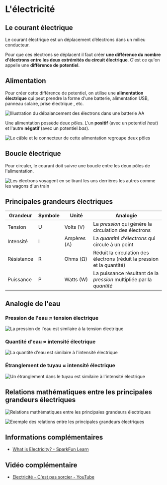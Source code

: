 # L'électricité

## Le courant électrique

Le courant électrique est un déplacement d’électrons dans un milieu conducteur.

Pour que ces électrons se déplacent il faut créer **une différence du nombre d'électrons entre les deux extrémités du circuit électrique**. C'est ce qu'on appelle une **différence de potentiel**.

## Alimentation

Pour créer cette différence de potentiel, on utilise une **alimentation électrique** qui peut prendre la forme d'une batterie, alimentation USB, panneau solaire, prise électrique , etc.

![Illustration du débalancement des électrons dans une batterie AA](batterie_aa_electrons.svg)  

Une alimentation possède deux pôles. L'un **positif** (avec un potentiel *haut*) et l'autre **négatif** (avec un potentiel *bas*). 

![Le câble et le connecteur de cette alimentation regroupe deux pôles](alimentation_12v.svg)  


## Boucle électrique

Pour circuler, le courant doit suivre une boucle entre les deux pôles de l'alimentation.

![Les électrons voyagent en se tirant les uns derrières les autres comme les wagons d'un train](circuit_electrons.svg)  

## Principales grandeurs électriques

| Grandeur  | Symbole | Unité | Analogie  |
| ----------- | ----------- | ----------- | ----------- |
| Tension  | U | Volts (V) | La *pression* qui génère la circulation des électrons |
| Intensité  | I | Ampères (A) | La *quantité d’électrons* qui circule à un point |
| Résistance  | R | Ohms (Ω) | Réduit la circulation des électrons (réduit la pression et la quantité) |
| Puissance  | P | Watts (W) | La puissance résultant de la *pression* multipliée par la *quantité*  |

## Analogie de l'eau
### Pression de l'eau ≈ tension électrique

![La pression de l'eau est similaire à la tension électrique](./analogie_eau_tension.svg)

### Quantité d'eau ≈ intensité électrique

![La quantité d'eau est similaire à l'intensité électrique](./analogie_eau_intensite.svg)


### Étranglement de tuyau ≈ intensité électrique

![Un étranglement dans le tuyau est similaire à l'intensité électrique](./analogie_eau_resistance.svg)


## Relations mathématiques entre les principales grandeurs électriques


![Relations mathématiques entre les principales grandeurs électriques](./grandeurs_electriques_relations.svg)


![Exemple des relations entre les principales grandeurs électriques](./analogie_eau_exemple.svg)

## Informations complémentaires

* [What is Electricity? - SparkFun Learn](https://learn.sparkfun.com/tutorials/what-is-electricity)

## Vidéo complémentaire

* [Electricité - C'est pas sorcier - YouTube](https://www.youtube.com/watch?v=efQW-ZmpyZs)